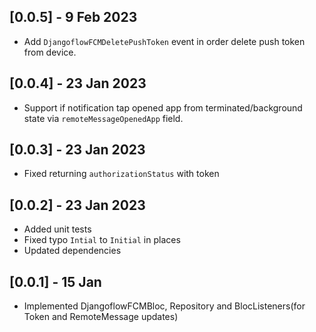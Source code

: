 ## [0.0.5] - 9 Feb 2023

- Add `DjangoflowFCMDeletePushToken` event in order delete push token from device.

## [0.0.4] - 23 Jan 2023

- Support if notification tap opened app from terminated/background state via `remoteMessageOpenedApp` field.

## [0.0.3] - 23 Jan 2023

- Fixed returning `authorizationStatus` with token

## [0.0.2] - 23 Jan 2023

- Added unit tests
- Fixed typo `Intial` to `Initial` in places
- Updated dependencies

## [0.0.1] - 15 Jan

- Implemented DjangoflowFCMBloc, Repository and BlocListeners(for Token and RemoteMessage updates)
